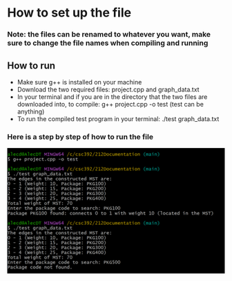 # How to set up the file
### Note: the files can be renamed to whatever you want, make sure to change the file names when compiling and running
## How to run
- Make sure g++ is installed on your machine
- Download the two required files: project.cpp and graph_data.txt
- In your terminal and if you are in the directory that the two files are downloaded into, to compile: g++ project.cpp -o test (test can be anything)
- To run the compiled test program in your terminal: ./test graph_data.txt

### Here is a step by step of how to run the file
![van.png](https://github.com/alecdel/212Documentation/blob/main/warehouse-delivery-network/code-example.png)
